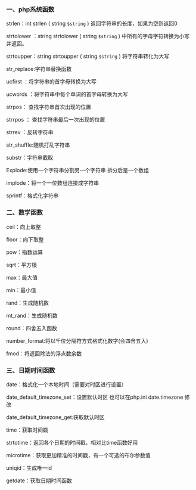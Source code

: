### 一、php系统函数

strlen：int strlen ( string `$string` )   返回字符串的长度，如果为空则返回0

strtolower ：string strtolower ( string `$string` ) 中所有的字母字符转换为小写并返回。

strtoupper：string strtoupper ( string `$string` ) 将字符串转化为大写

str_replace:字符串替换函数

ucfirst ：将字符串的首字母转换为大写

ucwords ：将字符串中每个单词的首字母转换为大写

strpos： 查找字符串首次出现的位置

strrpos ： 查找字符串最后一次出现的位置

strrev ：反转字符串

str_shuffle:随机打乱字符串

substr：字符串截取

Explode:使用一个字符串分割另一个字符串 拆分后是一个数组

implode：将一个一位数组连接成字符串

sprintf：格式化字符串

### 二、数学函数

ceil：向上取整

floor：向下取整

pow：指数运算

sqrt：平方根

max：最大值

min：最小值

rand：生成随机数

mt_rand：生成随机数

round：四舍五入函数

number_format:将以千位分隔符方式格式化数字(会四舍五入)

fmod：将返回除法的浮点数余数

### 三、日期时间函数

date：格式化一个本地时间（需要对时区进行设置）

date_default_timezone_set：设置默认时区 也可以在php.ini  date.timezone 修改

date_default_timezone_get:获取默认时区

time：获取时间戳

strtotime：返回各个日期的时间戳，相对比time函数好用

microtime：获取更加精准的时间戳，有一个可选的布尔参数值

uniqid：生成唯一id

getdate：获取日期时间函数